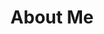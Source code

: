 ---
# Page title
title: About Me
# Page type - we want a landing page (such as a homepage)
type: landing

# Your landing page sections - add as many different content blocks as you like
sections:
  - block: markdown
    id: section-1
    content:
      title: About Me
      subtitle: ''
      text: Add any **markdown** formatted content here - text, images, videos, galleries - and even HTML code!
  
---